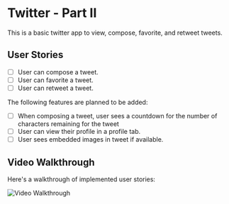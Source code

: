 # Twitter - Part II

This is a basic twitter app to view, compose, favorite, and retweet tweets.



## User Stories

- [ ] User can compose a tweet.
- [ ] User can favorite a tweet.
- [ ] User can retweet a tweet. 

The following features are planned to be added:

- [ ] When composing a tweet, user sees a countdown for the number of characters remaining for the tweet 
- [ ] User can view their profile in a profile tab.
- [ ] User sees embedded images in tweet if available. 

## Video Walkthrough

Here's a walkthrough of implemented user stories:

<img src='http://g.recordit.co/WMRlbjLPyD.gif' title='Video Walkthrough' width='' alt='Video Walkthrough' />
